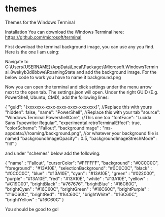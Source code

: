 # themes
Themes for the Windows Terminal

Installation
You can download the Windows Terminal here: https://github.com/microsoft/terminal

First download the terminal background image, you can use any you find. Here is the one I am using: 

Navigate to C:\Users\{USERNAME}\AppData\Local\Packages\Microsoft.WindowsTerminal_8wekyb3d8bbwe\RoamingState and add the background image. For the below code to work you have to name it background.png

Now you can open the terminal and click settings under the menu arrow next to the open tab. The settings.json will open. Under the right GUID (E.g. PowerShell, Ubuntu, CMD), add the following lines:                

{
    "guid": "{xxxxxxx-xxxx-xxxx-xxxx-xxxxxxx}", //Replace this with yours
    "hidden": false,
    "name": "PowerShell", //Replace this with your tab
    "source": "Windows.Terminal.PowershellCore", //This one too
    "fontFace": "Lucida Sans Typewriter Regular",
    "experimental.retroTerminalEffect": true,
    "colorScheme": "Fallout",
    "backgroundImage" : "ms-appdata:///roaming/background.png", //or whatever your background file is named
    "backgroundImageOpacity" : 0.5,
    "backgroundImageStrechMode" : "fill"
}

and under "schemes" below add the following:

{
    "name" : "Fallout",
    "cursorColor": "#FFFFFF",
    "background" : "#0C0C0C",
    "foreground" : "#13A10E",
    "selectionBackground": "#0C0C0C",
    "black" : "#0C0C0C",
    "blue" : "#13A10E",
    "cyan" : "#13A10E",
    "green" : "#022000",
    "purple" : "#13A10E",
    "red" : "#13A10E",
    "white" : "#13A10E",
    "yellow" : "#C19C00",
    "brightBlack" : "#767676",
    "brightBlue" : "#16C60C",
    "brightCyan" : "#16C60C",
    "brightGreen" : "#16C60C",
    "brightPurple" : "#16C60C",
    "brightRed" : "#16C60C",
    "brightWhite" : "#16C60C",
    "brightYellow" : "#16C60C"
}
        
You should be good to go!
